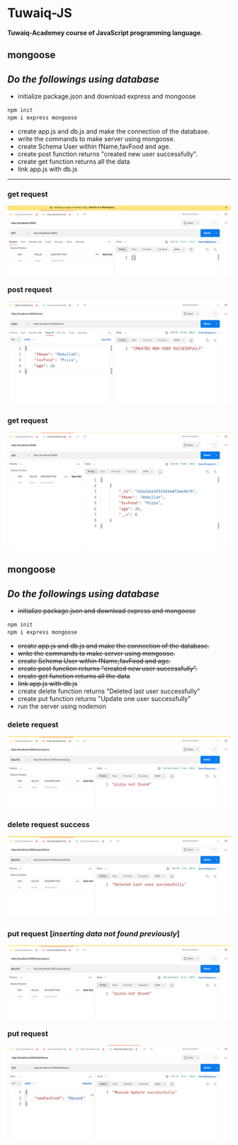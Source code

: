 # Tuwaiq-JS

**Tuwaiq-Academey course of JavaScript programming language.**

## mongoose

## *Do the followings using database*

- initialize package.json and download express and mongoose
```bash
npm init
npm i express mongoose
```
- create app.js and db.js and make the connection of the database.
- write the commands to make server using mongoose.
- create Schema User within fName,favFood and age.
- create post function returns "created new user successfully".
- create get function returns all the data
- link app.js with db.js
---
### get request


![get request](./images/getResponse.png)

### post request


![post request](./images/postResponse.png)

### get request


![get request](./images/GETResponse.png)


## mongoose

## *Do the followings using database*

- ~~initialize package.json and download express and mongoose~~
```bash
npm init
npm i express mongoose
```
- ~~create app.js and db.js and make the connection of the database.~~
- ~~write the commands to make server using mongoose.~~
- ~~create Schema User within fName,favFood and age.~~
- ~~create post function returns "created new user successfully".~~
- ~~create get function returns all the data~~
- ~~link app.js with db.js~~
- create delete function returns "Deleted last user successfully"
- create put function returns "Update one user successfully"
- run the server using nodemon

### delete request


![delete request](./images/deleteResponse.png)


### delete request success


![delete request](./images/deleteResponseSuccess.png)


### put request [*inserting data not found previously*]


![delete request](./images/deleteResponse.png)


### put request


![put request](./images/putResponseSuccess.png)

